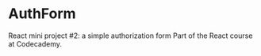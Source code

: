 # AuthForm
React mini project #2: a simple authorization form
Part of the React course at Codecademy.
